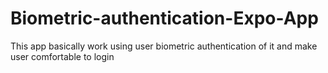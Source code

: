 # Biometric-authentication-Expo-App
This app basically work using user biometric authentication of it and make user comfortable to login
